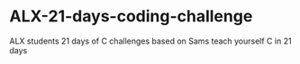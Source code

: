 # ALX-21-days-coding-challenge
ALX students 21 days of C challenges based on Sams teach yourself C in 21 days
